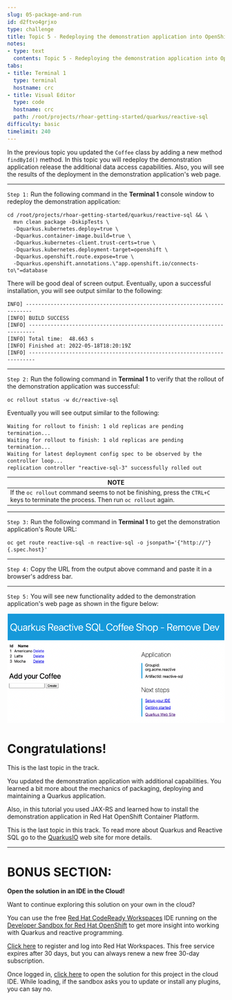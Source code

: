 ```yaml
---
slug: 05-package-and-run
id: d2ftvo4grjxo
type: challenge
title: Topic 5 - Redeploying the demonstration application into OpenShift
notes:
- type: text
  contents: Topic 5 - Redeploying the demonstration application into OpenShift
tabs:
- title: Terminal 1
  type: terminal
  hostname: crc
- title: Visual Editor
  type: code
  hostname: crc
  path: /root/projects/rhoar-getting-started/quarkus/reactive-sql
difficulty: basic
timelimit: 240
---
```

In the previous topic you updated the `Coffee` class by adding a new method `findById()` method. In this topic you will redeploy the demonstration application release the additional data access capabilities. Also, you will see the results of the deployment in the demonstration application's web page.

----

`Step 1:` Run the following command in the **Terminal 1** console window to redeploy the demonstration application:

```
cd /root/projects/rhoar-getting-started/quarkus/reactive-sql && \
  mvn clean package -DskipTests \
  -Dquarkus.kubernetes.deploy=true \
  -Dquarkus.container-image.build=true \
  -Dquarkus.kubernetes-client.trust-certs=true \
  -Dquarkus.kubernetes.deployment-target=openshift \
  -Dquarkus.openshift.route.expose=true \
  -Dquarkus.openshift.annotations.\"app.openshift.io/connects-to\"=database
```

There will be good deal of screen output. Eventually, upon a successful installation, you will see output similar to the following:

```
INFO] ------------------------------------------------------------------------
[INFO] BUILD SUCCESS
[INFO] ------------------------------------------------------------------------
[INFO] Total time:  48.663 s
[INFO] Finished at: 2022-05-18T18:20:19Z
[INFO] ------------------------------------------------------------------------
```

----

`Step 2:` Run the following command in **Terminal 1** to verify that the rollout of the demonstration application was successful:

```
oc rollout status -w dc/reactive-sql
```

Eventually you will see output similar to the following:

```
Waiting for rollout to finish: 1 old replicas are pending termination...
Waiting for rollout to finish: 1 old replicas are pending termination...
Waiting for latest deployment config spec to be observed by the controller loop...
replication controller "reactive-sql-3" successfully rolled out
```

|NOTE|
|----|
|If the `oc rollout` command seems to not be finishing, press the `CTRL+C` keys to terminate the process. Then run `oc rollout` again.


----

`Step 3:` Run the following command in **Terminal 1** to get the demonstration application's Route URL:

```
oc get route reactive-sql -n reactive-sql -o jsonpath='{"http://"}{.spec.host}'
```

----

`Step 4:` Copy the URL from the output above command and paste it in a browser's address bar.

----

`Step 5:` You will see new functionality added to the demonstration application's web page as shown in the figure below:

![Updated Web Page](../assets/updated-web-page.png)


# Congratulations!

This is the last topic in the track.

You updated the demonstration application with additional capabilities. You learned a bit more about the mechanics of packaging, deploying and maintaining a Quarkus application.

Also, in this tutorial you used JAX-RS and learned how to install the demonstration application in Red Hat OpenShift Container Platform.

This is the last topic in this track. To read more about Quarkus and Reactive SQL go to the [QuarkusIO](http://www.quarkus.io) web site for more details.

----

# BONUS SECTION:

**Open the solution in an IDE in the Cloud!**

Want to continue exploring this solution on your own in the cloud?

You can use the free [Red Hat CodeReady Workspaces](https://developers.redhat.com/products/codeready-workspaces/overview) IDE running on the [Developer Sandbox for Red Hat OpenShift](http://red.ht/dev-sandbox) to get more insight into working with Quarkus and reactive programming.

[Click here](https://workspaces.openshift.com) to register and log into Red Hat Workspaces. This free service expires after 30 days, but you can always renew a new free 30-day subscription.

Once logged in, [click here](https://workspaces.openshift.com/f?url=https://raw.githubusercontent.com/openshift-katacoda/rhoar-getting-started/solution/quarkus/reactive-sql/devfile.yaml) to open the solution for this project in the cloud IDE. While loading, if the sandbox asks you to update or install any plugins, you can say no.
